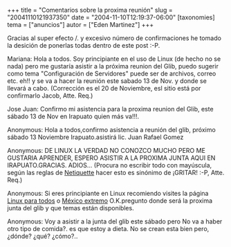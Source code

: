 +++
title = "Comentarios sobre la proxima reunión"
slug = "20041110121937350"
date = "2004-11-10T12:19:37-06:00"
[taxonomies]
tema = ["anuncios"]
autor = ["Eden Martinez"]
+++

Gracias al super efecto /. y excesivo número de confirmaciones he tomado
la desición de ponerlas todas dentro de este post :-P.

<!-- more -->
Mariana:
Hola a todos.
Soy principiante en el uso de Linux (de hecho no se nada) pero me
gustaría asistir a la próxima reunion del Glib, puedo sugerir como tema
"Configuración de Servidores" puede ser de archivos, correo etc. eh!! y
se va a hacer la reunión este sabado 13 de Nov. y donde se llevará a
cabo. (Corrección es el 20 de Noviembre, esl sitio está por confirmarlo
Jacob, Atte. Req.)

Jose Juan:
Confirmo mi asistencia para la proxima reunion del Glib, este sábado 13
de Nov en Irapuato quien más va!!!.

Anonymous:
Hola a todos,confirmo asistencia a reunión del glib, próximo sábado 13
Noviembre Irapuato.asistirá lic. Juan Rafael Gomez

Anonymous:
DE LINUX LA VERDAD NO CONOZCO MUCHO PERO ME GUSTARIA APRENDER, ESPERO
ASISTIR A LA PROXIMA JUNTA AQUI EN IRAPUATO.GRACIAS.
ADIOS... (Procura no escribir todo con mayúscula, según las reglas de
[Netiquette](http://www.albion.com/netiquette/) hacer esto es sinónimo
de ¡GRITAR! :-P, Atte. Req.)

Anonymous:
Si eres principiante en Linux recomiendo visites la página [Linux para
todos](http://www.linuxparatodos.com) o [México
extremo](http://www.mexicoextremo.com.mx) O.K.pregunto donde será la
proxima junta del glib y que temas están disponibles.

Anonymous:
Voy a asistir a la junta del glib este sábado pero No va a haber otro
tipo de comida?. es que estoy a dieta. No se crean esta bien pero,
¿dónde? ¿qué? ¿cómo?..
